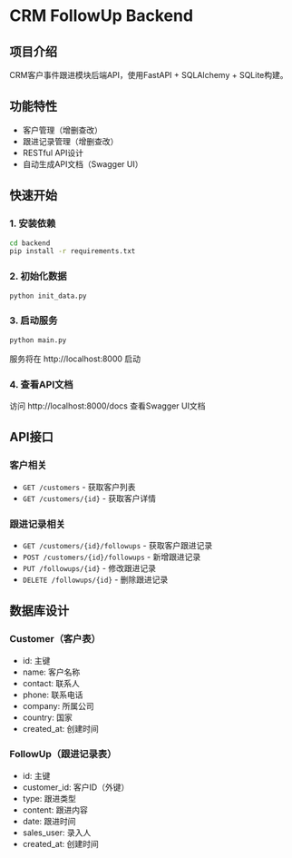 # CRM FollowUp Backend

## 项目介绍
CRM客户事件跟进模块后端API，使用FastAPI + SQLAlchemy + SQLite构建。

## 功能特性
- 客户管理（增删查改）
- 跟进记录管理（增删查改）
- RESTful API设计
- 自动生成API文档（Swagger UI）

## 快速开始

### 1. 安装依赖
```bash
cd backend
pip install -r requirements.txt
```

### 2. 初始化数据
```bash
python init_data.py
```

### 3. 启动服务
```bash
python main.py
```

服务将在 http://localhost:8000 启动

### 4. 查看API文档
访问 http://localhost:8000/docs 查看Swagger UI文档

## API接口

### 客户相关
- `GET /customers` - 获取客户列表
- `GET /customers/{id}` - 获取客户详情

### 跟进记录相关
- `GET /customers/{id}/followups` - 获取客户跟进记录
- `POST /customers/{id}/followups` - 新增跟进记录
- `PUT /followups/{id}` - 修改跟进记录
- `DELETE /followups/{id}` - 删除跟进记录

## 数据库设计

### Customer（客户表）
- id: 主键
- name: 客户名称
- contact: 联系人
- phone: 联系电话
- company: 所属公司
- country: 国家
- created_at: 创建时间

### FollowUp（跟进记录表）
- id: 主键
- customer_id: 客户ID（外键）
- type: 跟进类型
- content: 跟进内容
- date: 跟进时间
- sales_user: 录入人
- created_at: 创建时间

